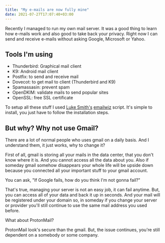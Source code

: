 ```yaml
---
title: "My e-mails are now fully mine"
date: 2021-07-27T17:07:40+03:00
---
```


Recently I managed to run my own mail server. It was a good thing to learn how e-mails work and also good to take back your privacy. Right now I can send and receive e-mails without asking Google, Microsoft or Yahoo.

## Tools I'm using
- Thunderbird: Graphical mail client
- K9: Android mail client
- Postfix: to send and receive mail
- Dovecot: to get mail to client (Thunderbird and K9)
- Spamassasin: prevent spam
- OpenDKIM: validate mails to send popular sites
- OpenSSL: free SSL certificate

To setup all these stuff I used [Luke Smith's](https://lukesmith.xyz/) [emailwiz](https://github.com/LukeSmithxyz/emailwiz) script. It's simple to install, you just have to follow the installation steps.

## But why? Why not use Gmail?

There are a lot of normal people who uses gmail on a daily basis. And I understand them, it just works, why to change it?

First of all, gmail is storing all your mails in the data center, that you don't know where it is. And you cannot access all the data about you. Also if someday gmail somehow disappears your whole life will be upside down because you connected all your important stuff to your gmail account.

You can ask, "If Google fails, how do you think I'm not gonna fail?"

That's true, managing your server is not an easy job, it can fail anytime. But, you can access all of your data and back it up in seconds. And your mail will be registered under your domain so, in someday if you change your server or provider you'll still continue to use the same mail address you used before.

What about ProtonMail?

ProtonMail look's secure than the gmail. But, the issue continues, you're still dependent on a somebody or some company.
